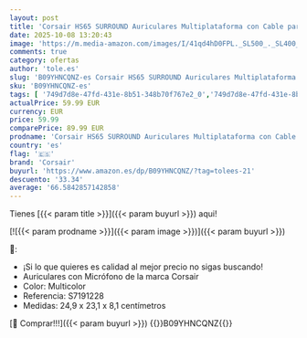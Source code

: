 ```yaml
---
layout: post
title: 'Corsair HS65 SURROUND Auriculares Multiplataforma con Cable para Juegos - Sonido envolvente Dolby 7.1 - SonarWorks SoundID -Compatible iCUE - PC  Mac  PS5  PS4  Xbox  Nintendo Switch  Móvil - Carbono'
date: 2025-10-08 13:20:43
image: 'https://m.media-amazon.com/images/I/41qd4hD0FPL._SL500_._SL400_.jpg'
comments: true
category: ofertas
author: 'tole.es'
slug: 'B09YHNCQNZ-es Corsair HS65 SURROUND Auriculares Multiplataforma con...'
sku: 'B09YHNCQNZ-es'
tags: [ '749d7d8e-47fd-431e-8b51-348b70f767e2_0','749d7d8e-47fd-431e-8b51-348b70f767e2_101','749d7d8e-47fd-431e-8b51-348b70f767e2_8501','856628d6-bd06-44c9-8556-c5cb75f77e2b_0','856628d6-bd06-44c9-8556-c5cb75f77e2b_3701','856628d6-bd06-44c9-8556-c5cb75f77e2b_5701','856628d6-bd06-44c9-8556-c5cb75f77e2b_8201','Accesorios','Accesorios para Juegos PC','Accesorios para Nintendo Switch','Accesorios para PS4, Xbox One y Nintendo Switch','Accesorios para PlayStation 4','Accesorios para PlayStation 5','Accesorios para Xbox One','Accesorios para Xbox Series X y S','Arborist Merchandising Root','Audio & Sound','Auriculares gaming con micrófono para PlayStation 4','Auriculares gaming para Nintendo Switch','Auriculares gaming para PC','Auriculares gaming para Xbox One','Auriculares para PlayStation 5','Auriculares para Xbox Series X y S','CML-Gaming','CML-Tech','Electrónica','Hardware y juegos para Nintendo Switch','Hardware y juegos para PlayStation 4','Hardware y juegos para PlayStation 5','Hardware y juegos para Xbox One','Hardware y juegos para Xbox Series X y S','Juegos y Accesorios para PC','Los favoritos de nuestros clientes: Electrónica','Monitors','Self Service','Special Features Stores','Tech all','Videojuegos','corsair','nintendo','ps4','ps5','xbox','🇪🇸', ]
actualPrice: 59.99 EUR
currency: EUR
price: 59.99
comparePrice: 89.99 EUR
prodname: 'Corsair HS65 SURROUND Auriculares Multiplataforma con Cable para Juegos - Sonido envolvente Dolby 7.1 - SonarWorks SoundID -Compatible iCUE - PC  Mac  PS5  PS4  Xbox  Nintendo Switch  Móvil - Carbono'
country: 'es'
flag: '🇪🇸'
brand: 'Corsair'
buyurl: 'https://www.amazon.es/dp/B09YHNCQNZ/?tag=tolees-21'
descuento: '33.34'
average: '66.5842857142858'
---
```


Tienes [{{< param title >}}]({{< param buyurl >}}) aqui!

[![{{< param prodname >}}]({{< param image >}})]({{< param buyurl >}})

🔎:

- ¡Si lo que quieres es calidad al mejor precio no sigas buscando!
- Auriculares con Micrófono de la marca Corsair
- Color: Multicolor
- Referencia: S7191228
- Medidas: 24,9 x 23,1 x 8,1 centímetros

[🛒 Comprar!!!]({{< param buyurl >}})
{{<world>}}B09YHNCQNZ{{</world>}}
